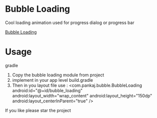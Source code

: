 Bubble  Loading
================
Cool loading animation used for progress dialog or progress bar

[Bubble Loading](https://github.com/pankaj3508/Bubble-Loading/tree/master/blob/bubble_loading.gif)


Usage
=======
gradle

1. Copy the bubble loading module from project
2. implement in your app level build.gradle
3. Then in you layout file use :
    <com.pankaj.bubble.BubbleLoading
            android:id="@+id/bubble_loading"
            android:layout_width="wrap_content"
            android:layout_height="150dp"
            android:layout_centerInParent="true" />

If you like please star the project